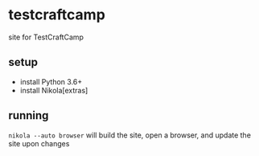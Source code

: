 # testcraftcamp
site for TestCraftCamp

## setup
- install Python 3.6+
- install Nikola[extras]

## running
`nikola --auto browser` will build the site, open a browser, and update the site upon changes
